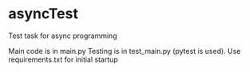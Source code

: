 # asyncTest
Test task for async programming

Main code is in main.py
Testing is in test_main.py (pytest is used).
Use requirements.txt for initial startup

